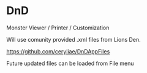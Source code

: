 # DnD
Monster Viewer / Printer / Customization

Will use comunity provided .xml files from Lions Den. 

https://github.com/ceryliae/DnDAppFiles

Future updated files can be loaded from File menu
